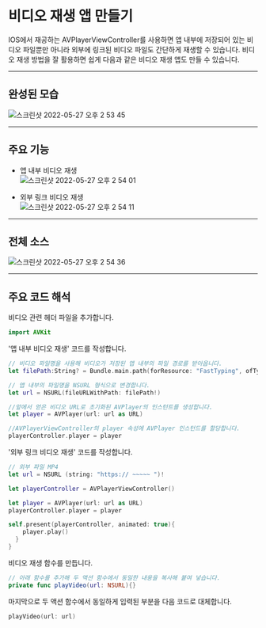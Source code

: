 # 비디오 재생 앱 만들기
IOS에서 재공하는 AVPlayerViewController를 사용하면 앱 내부에 저장되어 있는 비디오 파일뿐만 아니라 외부에 링크된 비디오 파일도 간단하게 재생할 수 있습니다. 비디오 재생 방법을 잘 활용하면 쉽게 다음과 같은 비디오 재생 앱도 만들 수 있습니다.

--- 
## 완성된 모습

![스크린샷 2022-05-27 오후 2 53 45](https://user-images.githubusercontent.com/106981296/173392334-06d671c3-9440-40c3-8c97-257cb352bcce.png)

---
## 주요 기능

* 앱 내부 비디오 재생  
![스크린샷 2022-05-27 오후 2 54 01](https://user-images.githubusercontent.com/106981296/173392595-7990c6ed-ad7b-44ac-b742-8fd940b2fcdd.png)  

* 외부 링크 비디오 재생  
![스크린샷 2022-05-27 오후 2 54 11](https://user-images.githubusercontent.com/106981296/173392819-e8f0e366-15c6-4ec5-bf4b-dbbb8a0ce1a6.png)

---
## 전체 소스  
![스크린샷 2022-05-27 오후 2 54 36](https://user-images.githubusercontent.com/106981296/173392966-dd8783eb-37d8-4f81-acdb-50df51f0b9f5.png)

---
## 주요 코드 해석

비디오 관련 헤더 파일을 추가합니다.
```SWIFT
import AVKit
```

'앱 내부 비디오 재생' 코드를 작성합니다.
```SWIFT
// 비디오 파일명을 사용해 비디오가 저장된 앱 내부의 파일 경로를 받아옵니다.
let filePath:String? = Bundle.main.path(forResource: "FastTyping", ofType: "mp4")

// 앱 내부의 파일명을 NSURL 형식으로 변경합니다.
let url = NSURL(fileURLWithPath: filePath!)

//앞에서 얻은 비디오 URL로 초기화된 AVPlayer의 인스턴트를 생성합니다.
let player = AVPlayer(url: url as URL)

//AVPlayerViewController의 player 속성에 AVPlayer 인스턴드를 할당합니다.
playerController.player = player
```

'외부 링크 비디오 재생' 코드를 작성합니다.
```SWIFT
// 외부 파일 MP4
let url = NSURL (string: "https:// ~~~~~ ")!

let playerController = AVPlayerViewController()

let player = AVPlayer(url: url as URL)
playerController.player = player

self.present(playerController, animated: true){
    player.play()
  }
}
```

비디오 재생 함수를 만듭니다.
```SWIFT
// 아래 함수를 추가해 두 액션 함수에서 동일한 내용을 복사해 붙여 넣습니다.
private func playVideo(url: NSURL){}
```

마지막으로 두 액션 함수에서 동일하게 입력된 부분을 다음 코드로 대체합니다.
```SWIFT
playVideo(url: url)
```
